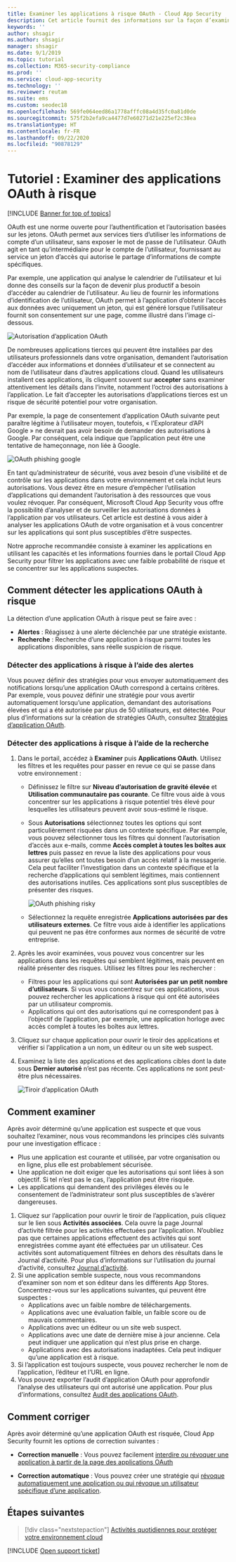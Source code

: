 ```yaml
---
title: Examiner les applications à risque OAuth - Cloud App Security
description: Cet article fournit des informations sur la façon d’examiner les applications OAuth à risque dans Cloud App Security.
keywords: ''
author: shsagir
ms.author: shsagir
manager: shsagir
ms.date: 9/1/2019
ms.topic: tutorial
ms.collection: M365-security-compliance
ms.prod: ''
ms.service: cloud-app-security
ms.technology: ''
ms.reviewer: reutam
ms.suite: ems
ms.custom: seodec18
ms.openlocfilehash: 569fe064eed86a1778afffc08a4d35fc0a81d0de
ms.sourcegitcommit: 575f2b2efa9ca4477d7e60271d21e225ef2c38ea
ms.translationtype: HT
ms.contentlocale: fr-FR
ms.lasthandoff: 09/22/2020
ms.locfileid: "90878129"
---
```

# <a name="tutorial-investigate-risky-oauth-apps"></a>Tutoriel : Examiner des applications OAuth à risque

[!INCLUDE [Banner for top of topics](includes/banner.md)]

OAuth est une norme ouverte pour l’authentification et l’autorisation basées sur les jetons. OAuth permet aux services tiers d’utiliser les informations de compte d’un utilisateur, sans exposer le mot de passe de l’utilisateur. OAuth agit en tant qu’intermédiaire pour le compte de l’utilisateur, fournissant au service un jeton d’accès qui autorise le partage d’informations de compte spécifiques.

Par exemple, une application qui analyse le calendrier de l’utilisateur et lui donne des conseils sur la façon de devenir plus productif a besoin d’accéder au calendrier de l’utilisateur. Au lieu de fournir les informations d’identification de l’utilisateur, OAuth permet à l’application d’obtenir l’accès aux données avec uniquement un jeton, qui est généré lorsque l’utilisateur fournit son consentement sur une page, comme illustré dans l’image ci-dessous.

![Autorisation d’application OAuth](media/oauth-permission.png)

De nombreuses applications tierces qui peuvent être installées par des utilisateurs professionnels dans votre organisation, demandent l’autorisation d’accéder aux informations et données d’utilisateur et se connectent au nom de l’utilisateur dans d’autres applications cloud. Quand les utilisateurs installent ces applications, ils cliquent souvent sur **accepter** sans examiner attentivement les détails dans l’invite, notamment l’octroi des autorisations à l’application. Le fait d’accepter les autorisations d’applications tierces est un risque de sécurité potentiel pour votre organisation.

Par exemple, la page de consentement d’application OAuth suivante peut paraître légitime à l’utilisateur moyen, toutefois, « l’Explorateur d’API Google » ne devrait pas avoir besoin de demander des autorisations à Google. Par conséquent, cela indique que l’application peut être une tentative de hameçonnage, non liée à Google.

![OAuth phishing google](media/oauth-phishing.png)

En tant qu’administrateur de sécurité, vous avez besoin d’une visibilité et de contrôle sur les applications dans votre environnement et cela inclut leurs autorisations. Vous devez être en mesure d’empêcher l’utilisation d’applications qui demandent l’autorisation à des ressources que vous voulez révoquer. Par conséquent, Microsoft Cloud App Security vous offre la possibilité d’analyser et de surveiller les autorisations données à l’application par vos utilisateurs. Cet article est destiné à vous aider à analyser les applications OAuth de votre organisation et à vous concentrer sur les applications qui sont plus susceptibles d’être suspectes.

Notre approche recommandée consiste à examiner les applications en utilisant les capacités et les informations fournies dans le portail Cloud App Security pour filtrer les applications avec une faible probabilité de risque et se concentrer sur les applications suspectes.

## <a name="how-to-detect-risky-oauth-apps"></a>Comment détecter les applications OAuth à risque

La détection d’une application OAuth à risque peut se faire avec :

- **Alertes** : Réagissez à une alerte déclenchée par une stratégie existante.
- **Recherche** : Recherche d’une application à risque parmi toutes les applications disponibles, sans réelle suspicion de risque.

### <a name="detect-risky-apps-using-alerts"></a>Détecter des applications à risque à l’aide des alertes

Vous pouvez définir des stratégies pour vous envoyer automatiquement des notifications lorsqu’une application OAuth correspond à certains critères. Par exemple, vous pouvez définir une stratégie pour vous avertir automatiquement lorsqu’une application, demandant des autorisations élevées et qui a été autorisée par plus de 50 utilisateurs, est détectée. Pour plus d’informations sur la création de stratégies OAuth, consultez [Stratégies d’application OAuth](app-permission-policy.md).

### <a name="detect-risky-apps-by-hunting"></a>Détecter des applications à risque à l’aide de la recherche

1. Dans le portail, accédez à **Examiner** puis **Applications OAuth**. Utilisez les filtres et les requêtes pour passer en revue ce qui se passe dans votre environnement :

    - Définissez le filtre sur **Niveau d’autorisation de gravité élevée** et **Utilisation communautaire pas courante**. Ce filtre vous aide à vous concentrer sur les applications à risque potentiel très élevé pour lesquelles les utilisateurs peuvent avoir sous-estimé le risque.
    - Sous **Autorisations** sélectionnez toutes les options qui sont particulièrement risquées dans un contexte spécifique. Par exemple, vous pouvez sélectionner tous les filtres qui donnent l’autorisation d’accès aux e-mails, comme **Accès complet à toutes les boîtes aux lettres** puis passez en revue la liste des applications pour vous assurer qu’elles ont toutes besoin d’un accès relatif à la messagerie. Cela peut faciliter l’investigation dans un contexte spécifique et la recherche d’applications qui semblent légitimes, mais contiennent des autorisations inutiles. Ces applications sont plus susceptibles de présenter des risques.

        ![OAuth phishing risky](media/oauth-filters.png)

    - Sélectionnez la requête enregistrée **Applications autorisées par des utilisateurs externes**. Ce filtre vous aide à identifier les applications qui peuvent ne pas être conformes aux normes de sécurité de votre entreprise.
1. Après les avoir examinées, vous pouvez vous concentrer sur les applications dans les requêtes qui semblent légitimes, mais peuvent en réalité présenter des risques. Utilisez les filtres pour les rechercher :
    - Filtres pour les applications qui sont **Autorisées par un petit nombre d’utilisateurs**. Si vous vous concentrez sur ces applications, vous pouvez rechercher les applications à risque qui ont été autorisées par un utilisateur compromis.
    - Applications qui ont des autorisations qui ne correspondent pas à l’objectif de l’application, par exemple, une application horloge avec accès complet à toutes les boîtes aux lettres.
1. Cliquez sur chaque application pour ouvrir le tiroir des applications et vérifier si l’application a un nom, un éditeur ou un site web suspect.
1. Examinez la liste des applications et des applications cibles dont la date sous **Dernier autorisé** n’est pas récente. Ces applications ne sont peut-être plus nécessaires.

    ![Tiroir d’application OAuth](media/oauth-drawer.png)

## <a name="how-to-investigate"></a>Comment examiner

Après avoir déterminé qu’une application est suspecte et que vous souhaitez l’examiner, nous vous recommandons les principes clés suivants pour une investigation efficace :

- Plus une application est courante et utilisée, par votre organisation ou en ligne, plus elle est probablement sécurisée.
- Une application ne doit exiger que les autorisations qui sont liées à son objectif. Si tel n’est pas le cas, l’application peut être risquée.
- Les applications qui demandent des privilèges élevés ou le consentement de l’administrateur sont plus susceptibles de s’avérer dangereuses.

1. Cliquez sur l’application pour ouvrir le tiroir de l’application, puis cliquez sur le lien sous **Activités associées**. Cela ouvre la page Journal d’activité filtrée pour les activités effectuées par l’application. N’oubliez pas que certaines applications effectuent des activités qui sont enregistrées comme ayant été effectuées par un utilisateur. Ces activités sont automatiquement filtrées en dehors des résultats dans le Journal d’activité. Pour plus d’informations sur l’utilisation du journal d’activité, consultez [Journal d’activité](activity-filters.md).
1. Si une application semble suspecte, nous vous recommandons d’examiner son nom et son éditeur dans les différents App Stores. Concentrez-vous sur les applications suivantes, qui peuvent être suspectes :
    - Applications avec un faible nombre de téléchargements.
    - Applications avec une évaluation faible, un faible score ou de mauvais commentaires.
    - Applications avec un éditeur ou un site web suspect.
    - Applications avec une date de dernière mise à jour ancienne. Cela peut indiquer une application qui n’est plus prise en charge.
    - Applications avec des autorisations inadaptées. Cela peut indiquer qu’une application est à risque.
1. Si l’application est toujours suspecte, vous pouvez rechercher le nom de l’application, l’éditeur et l’URL en ligne.
1. Vous pouvez exporter l’audit d’application OAuth pour approfondir l’analyse des utilisateurs qui ont autorisé une application. Pour plus d’informations, consultez [Audit des applications OAuth](manage-app-permissions.md#oauth-app-auditing).

## <a name="how-to-remediate"></a>Comment corriger

Après avoir déterminé qu’une application OAuth est risquée, Cloud App Security fournit les options de correction suivantes :

- **Correction manuelle** : Vous pouvez facilement [interdire ou révoquer une application à partir de la page des applications OAuth](manage-app-permissions.md#ban-or-approve-an-app)

- **Correction automatique** : Vous pouvez créer une stratégie qui [révoque automatiquement une application ou qui révoque un utilisateur spécifique d’une application](app-permission-policy.md).

## <a name="next-steps"></a>Étapes suivantes

> [!div class="nextstepaction"]
> [Activités quotidiennes pour protéger votre environnement cloud](daily-activities-to-protect-your-cloud-environment.md)

[!INCLUDE [Open support ticket](includes/support.md)]
